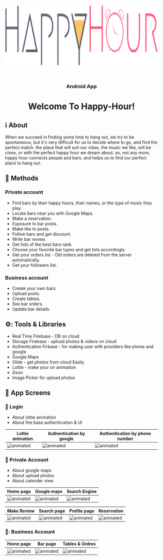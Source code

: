 <p align="center"><img src="app/src/main/res/drawable/ic_logo.png" height="200" width="550"></p>
<br/>
<h3 align="center">Android App</h3>
<h1 align="center">Welcome To Happy-Hour!</h1>


## :information_source: About 
When we succeed in finding some time to hang out, we try to be spontaneous, but it's very difficult for us to decide where to go, and find the perfect match. the place that will suit our vibse, the music we like, will be close, or with the perfect happy hour we dream about. so, not any more, happy hour connects people and bars, and helps us to find our perfect place to hang out. 
<br/>

## :space_invader: Methods
### Private account
- Find bars by their happy hours, their names, or the type of music they play.
- Locate bars near you with Google Maps.
- Make a reservation.
- Exposure to bar posts.
- Make like to posts.
- Follow bars and get discount.
- Write bar review.
- Get lists of the best bars rank.
- Choose your favorite bar types and get lists accordingly.
- Get your orders list - Old orders are deleted from the server automatically.
- Get your followers list.

### Business account
- Create your own bars.
- Upload posts.
- Create tables.
- See bar orders.
- Update bar details.

## ⚙️: Tools & Libraries
- Real Time Firebase - DB on cloud
- Storage Firebase - upload photos & videos on cloud
- Authentication Firbase - for making user with providers like phone and google
- Google Maps
- Glide - get photos from cloud Easily
- Lottie - make your on animation 
- Gson 
- Image Picker for upload photos

## :iphone: App Screens
### :calling: Login
- About lottie animation
- About fire base authentication & UI

|Lottie animation|Authentication by google|Authentication by phone number|
|---|---|---|
|<img src="https://media.giphy.com/media/R4AJsqt466ysE6D1EO/giphy.gif" alt="animated"/>|<img src="https://media.giphy.com/media/MpQ2gxbeIiYzi7Wii3/giphy.gif" alt="animated"/>|<img src="https://media.giphy.com/media/GGxoOJNQOkKpMOoJW0/giphy.gif" alt="animated"/>|

### 💃 Private Account
- About google maps
- About upload photos
- About calender view

|Home page|Google maps|Search Engine|
|---|---|---|
|<img src="https://media.giphy.com/media/1O7hkrPEDXVWsWwxBa/giphy.gif" alt="animated"/>|<img src="https://media.giphy.com/media/k5mfcFpYSpWRowsUpa/giphy.gif" alt="animated"/>|<img src="https://media.giphy.com/media/hcfXtHdeXM7fYXM8n6/giphy.gif" alt="animated"/>

|Make Review|Search page|Profile page|Reservation|
|---|---|---|---|
|<img src="https://media.giphy.com/media/ft3nsXBNr740EJZgYK/giphy.gif" alt="animated"/>|<img src="https://media.giphy.com/media/H9ywaDxnJ1SxwtmGXe/giphy.gif" alt="animated"/>|<img src="https://media.giphy.com/media/a14Z5ys9IKUy2jL7tn/giphy.gif" alt="animated"/>|<img src="https://media.giphy.com/media/r65IN7S5jU9YHX0DU8/giphy.gif" alt="animated"/>

### 🍹: Business Account
|Home page|Bar page|Tables & Ordres|
|---|---|---|
|<img src="https://media.giphy.com/media/5h9RTI05Hmv1iDACAh/giphy.gif" alt="animated"/>|<img src="https://media.giphy.com/media/0KvyBJgiodaxMQGhfh/giphy.gif" alt="animated"/>|<img src="https://media.giphy.com/media/mEC8JQBXxZIO5TpPWL/giphy.gif" alt="animated"/>|


